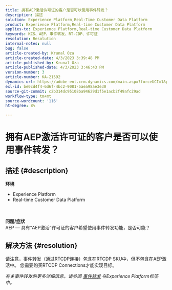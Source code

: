 ```yaml
---
title: 拥有AEP激活许可证的客户是否可以使用事件转发？
description: 描述
solution: Experience Platform,Real-Time Customer Data Platform
product: Experience Platform,Real-time Customer Data Platform
applies-to: Experience Platform,Real-time Customer Data Platform
keywords: KCS、AEP、事件转发、RT-CDP、许可证
resolution: Resolution
internal-notes: null
bug: false
article-created-by: Krunal Oza
article-created-date: 4/3/2023 3:39:48 PM
article-published-by: Krunal Oza
article-published-date: 4/3/2023 3:46:43 PM
version-number: 3
article-number: KA-21592
dynamics-url: https://adobe-ent.crm.dynamics.com/main.aspx?forceUCI=1&pagetype=entityrecord&etn=knowledgearticle&id=c35515be-35d2-ed11-a7c7-6045bd006b4b
exl-id: be0cd4f4-6d6f-4bc2-9081-5aea98ae3e30
source-git-commit: c2b314dc95108ba94629d1f5e1acb2f49afc29ad
workflow-type: tm+mt
source-wordcount: '116'
ht-degree: 8%

---
```


# 拥有AEP激活许可证的客户是否可以使用事件转发？

## 描述 {#description}

<b>环境</b>
- Experience Platform
- Real-time Customer Data Platform

<br> <br><b>问题/症状</b><br>AEP — 具有“AEP激活”许可证的客户希望使用事件转发功能，是否可能？

## 解决方法 {#resolution}


请注意，事件转发（通过RTCDP连接）包含在RTCDP SKU中，但不包含在AEP激活中。
您需要购买RTCDP Connections才能实现目标。

*有关事件转发的更多详细信息，请参阅 [事件转发](https://experienceleague.adobe.com/docs/experience-platform/tags/event-forwarding/overview.html?lang=en) 在Experience Platform标签中。*
